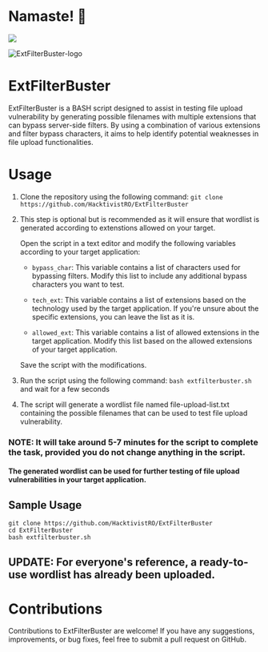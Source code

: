 # Namaste! 🙏

![](https://komarev.com/ghpvc/?username=HacktivistRO&style=for-the-badge)

![ExtFilterBuster-logo](https://github.com/HacktivistRO/ExtFilterBuster/assets/49992837/8fb1334c-983b-40b4-92fe-9434f91dfdb5)


# ExtFilterBuster
ExtFilterBuster is a BASH script designed to assist in testing file upload vulnerability by generating possible filenames with multiple extensions that can bypass server-side filters. By using a combination of various extensions and filter bypass characters, it aims to help identify potential weaknesses in file upload functionalities.

# Usage
1) Clone the repository using the following command: ```git clone https://github.com/HacktivistRO/ExtFilterBuster```

2) This step is optional but is recommended as it will ensure that wordlist is generated according to extenstions allowed on your target.

   Open the script in a text editor and modify the following variables according to your target application:  

   * `bypass_char`: This variable contains a list of characters used for bypassing filters. Modify this list to include any additional bypass characters you want to test.  

   * `tech_ext`: This variable contains a list of extensions based on the technology used by the target application. If you're unsure about the specific extensions, you can leave the list as it is.  

   * `allowed_ext`: This variable contains a list of allowed extensions in the target application. Modify this list based on the allowed extensions of your target application.

    Save the script with the modifications.

3) Run the script using the following command: ```bash extfilterbuster.sh``` and wait for a few seconds
4) The script will generate a wordlist file named file-upload-list.txt containing the possible filenames that can be used to test file upload vulnerability.

### NOTE: It will take around 5-7 minutes for the script to complete the task, provided you do not change anything in the script.

#### The generated wordlist can be used for further testing of file upload vulnerabilities in your target application.

## Sample Usage
```
git clone https://github.com/HacktivistRO/ExtFilterBuster
cd ExtFilterBuster
bash extfilterbuster.sh
```

## UPDATE: For everyone's reference, a ready-to-use wordlist has already been uploaded.

# Contributions
Contributions to ExtFilterBuster are welcome! If you have any suggestions, improvements, or bug fixes, feel free to submit a pull request on GitHub.
